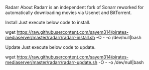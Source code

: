 Radarr
About
Radarr is an independent fork of Sonarr reworked for automatically downloading movies via Usenet and BitTorrent.

Install
Just execute below code to install.

wget https://raw.githubusercontent.com/sayem314/pirates-mediaserver/master/radarr/radarr-install.sh -O - -o /dev/null|bash

Update
Just execute below code to update.

wget https://raw.githubusercontent.com/sayem314/pirates-mediaserver/master/radarr/radarr-update.sh -O - -o /dev/null|bash
